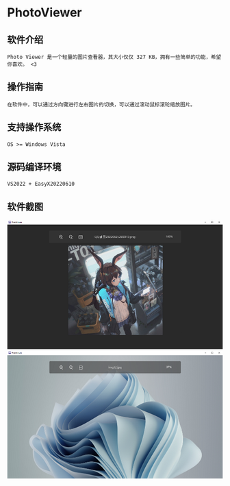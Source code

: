 # PhotoViewer
## 软件介绍
    Photo Viewer 是一个轻量的图片查看器，其大小仅仅 327 KB，拥有一些简单的功能，希望你喜欢。 <3

## 操作指南
    在软件中，可以通过方向键进行左右图片的切换，可以通过滚动鼠标滚轮缩放图片。

## 支持操作系统
    OS >= Windows Vista

## 源码编译环境
    VS2022 + EasyX20220610

## 软件截图
![Capture-1](./Capture/Capture-1.png)
![Capture-2](./Capture/Capture-2.png)
